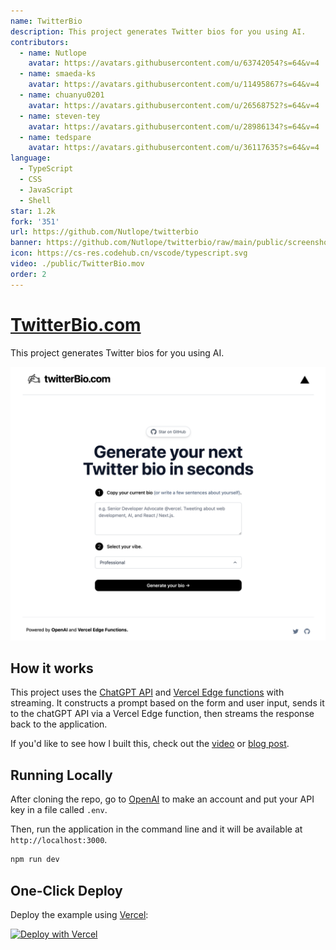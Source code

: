 ```yaml
---
name: TwitterBio
description: This project generates Twitter bios for you using AI.
contributors:
  - name: Nutlope
    avatar: https://avatars.githubusercontent.com/u/63742054?s=64&v=4
  - name: smaeda-ks
    avatar: https://avatars.githubusercontent.com/u/11495867?s=64&v=4
  - name: chuanyu0201
    avatar: https://avatars.githubusercontent.com/u/26568752?s=64&v=4
  - name: steven-tey
    avatar: https://avatars.githubusercontent.com/u/28986134?s=64&v=4
  - name: tedspare
    avatar: https://avatars.githubusercontent.com/u/36117635?s=64&v=4
language:
  - TypeScript
  - CSS
  - JavaScript
  - Shell
star: 1.2k
fork: '351'
url: https://github.com/Nutlope/twitterbio
banner: https://github.com/Nutlope/twitterbio/raw/main/public/screenshot.png
icon: https://cs-res.codehub.cn/vscode/typescript.svg
video: ./public/TwitterBio.mov
order: 2
---
```


# [TwitterBio.com](https://www.twitterbio.com/)

This project generates Twitter bios for you using AI.

[![Twitter Bio Generator](./public/screenshot.png)](https://www.twitterbio.com)

## How it works

This project uses the [ChatGPT API](https://openai.com/api/) and [Vercel Edge functions](https://vercel.com/features/edge-functions) with streaming. It constructs a prompt based on the form and user input, sends it to the chatGPT API via a Vercel Edge function, then streams the response back to the application.

If you'd like to see how I built this, check out the [video](https://youtu.be/JcE-1xzQTE0) or [blog post](https://vercel.com/blog/gpt-3-app-next-js-vercel-edge-functions).

## Running Locally

After cloning the repo, go to [OpenAI](https://beta.openai.com/account/api-keys) to make an account and put your API key in a file called `.env`.

Then, run the application in the command line and it will be available at `http://localhost:3000`.

```bash
npm run dev
```

## One-Click Deploy

Deploy the example using [Vercel](https://vercel.com?utm_source=github&utm_medium=readme&utm_campaign=vercel-examples):

[![Deploy with Vercel](https://vercel.com/button)](https://vercel.com/new/clone?repository-url=https://github.com/Nutlope/twitterbio&env=OPENAI_API_KEY&project-name=twitter-bio-generator&repo-name=twitterbio)
